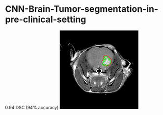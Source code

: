# CNN-Brain-Tumor-segmentation-in-pre-clinical-setting

0.94 DSC (94% accuracy)
![hello](demo/Stack.gif)
